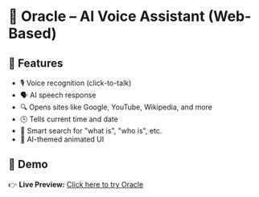 # 🧠 Oracle – AI Voice Assistant (Web-Based)

## 🚀 Features

- 🎙️ Voice recognition (click-to-talk)
- 🗣️ AI speech response
- 🔍 Opens sites like Google, YouTube, Wikipedia, and more
- 🕒 Tells current time and date
- 🧠 Smart search for "what is", "who is", etc.
- 🧬 AI-themed animated UI

## 🧪 Demo

👉 **Live Preview:** [Click here to try Oracle](https://baisoyaaditya.github.io/Oracle-chatbot/)
